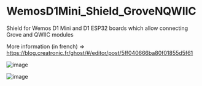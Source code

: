 # WemosD1Mini_Shield_GroveNQWIIC
Shield for Wemos D1 Mini and D1 ESP32 boards which allow connecting Grove and QWIIC modules

More information (in french) => https://blog.creatronic.fr/ghost/#/editor/post/5ff040666ba80f01855d5f61

![image](https://user-images.githubusercontent.com/5184702/109522595-bc7ae180-7aae-11eb-9f09-bca1b20702f3.png)

![image](https://user-images.githubusercontent.com/5184702/109522566-b553d380-7aae-11eb-94f8-e4d8a6bff61f.png)
